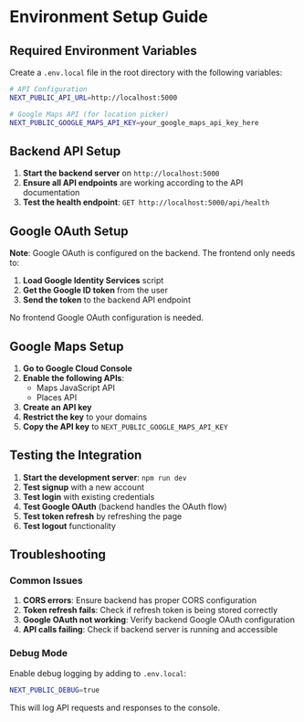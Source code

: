# Environment Setup Guide

## Required Environment Variables

Create a `.env.local` file in the root directory with the following variables:

```bash
# API Configuration
NEXT_PUBLIC_API_URL=http://localhost:5000

# Google Maps API (for location picker)
NEXT_PUBLIC_GOOGLE_MAPS_API_KEY=your_google_maps_api_key_here
```

## Backend API Setup

1. **Start the backend server** on `http://localhost:5000`
2. **Ensure all API endpoints** are working according to the API documentation
3. **Test the health endpoint**: `GET http://localhost:5000/api/health`

## Google OAuth Setup

**Note**: Google OAuth is configured on the backend. The frontend only needs to:
1. **Load Google Identity Services** script
2. **Get the Google ID token** from the user
3. **Send the token** to the backend API endpoint

No frontend Google OAuth configuration is needed.

## Google Maps Setup

1. **Go to Google Cloud Console**
2. **Enable the following APIs**:
   - Maps JavaScript API
   - Places API
3. **Create an API key**
4. **Restrict the key** to your domains
5. **Copy the API key** to `NEXT_PUBLIC_GOOGLE_MAPS_API_KEY`

## Testing the Integration

1. **Start the development server**: `npm run dev`
2. **Test signup** with a new account
3. **Test login** with existing credentials
4. **Test Google OAuth** (backend handles the OAuth flow)
5. **Test token refresh** by refreshing the page
6. **Test logout** functionality

## Troubleshooting

### Common Issues

1. **CORS errors**: Ensure backend has proper CORS configuration
2. **Token refresh fails**: Check if refresh token is being stored correctly
3. **Google OAuth not working**: Verify backend Google OAuth configuration
4. **API calls failing**: Check if backend server is running and accessible

### Debug Mode

Enable debug logging by adding to `.env.local`:
```bash
NEXT_PUBLIC_DEBUG=true
```

This will log API requests and responses to the console.
